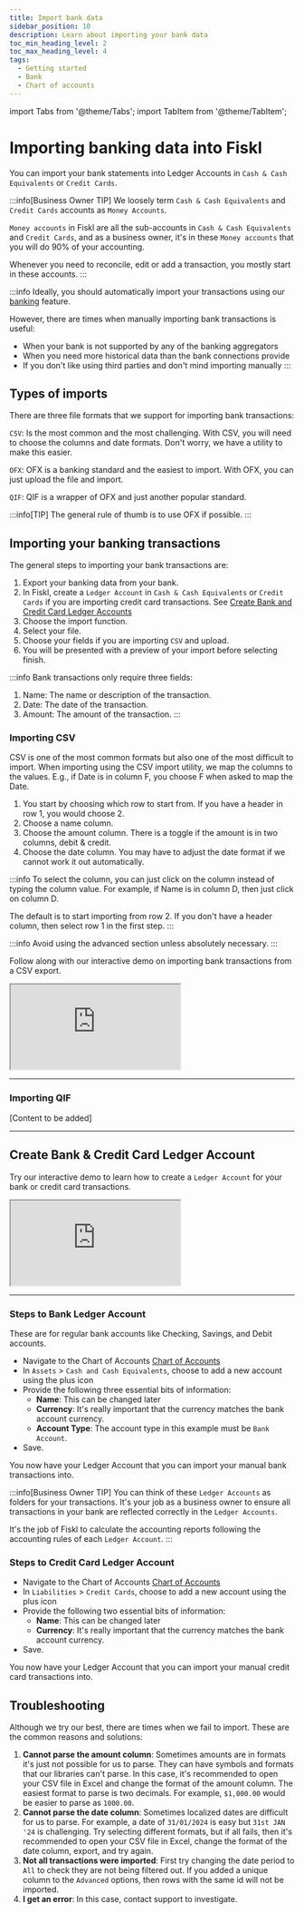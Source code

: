 ```yaml
---
title: Import bank data
sidebar_position: 10
description: Learn about importing your bank data
toc_min_heading_level: 2
toc_max_heading_level: 4
tags:
  - Getting started
  - Bank
  - Chart of accounts
---
```


import Tabs from '@theme/Tabs';
import TabItem from '@theme/TabItem';

# Importing banking data into Fiskl

You can import your bank statements into Ledger Accounts in `Cash & Cash Equivalents` or `Credit Cards`.

:::info[Business Owner TIP]
We loosely term `Cash & Cash Equivalents` and `Credit Cards` accounts as `Money Accounts`.

`Money accounts` in Fiskl are all the sub-accounts in `Cash & Cash Equivalents` and `Credit Cards`, and as a business owner, it's in these `Money accounts` that you will do 90% of your accounting.

Whenever you need to reconcile, edit or add a transaction, you mostly start in these accounts.
:::

:::info
Ideally, you should automatically import your transactions using our [banking](./connect-bank) feature.

However, there are times when manually importing bank transactions is useful:
- When your bank is not supported by any of the banking aggregators
- When you need more historical data than the bank connections provide
- If you don't like using third parties and don't mind importing manually
:::

## Types of imports

There are three file formats that we support for importing bank transactions:

`CSV`: Is the most common and the most challenging. With CSV, you will need to choose the columns and date formats. Don't worry, we have a utility to make this easier.

`OFX`: OFX is a banking standard and the easiest to import. With OFX, you can just upload the file and import.

`QIF`: QIF is a wrapper of OFX and just another popular standard.

:::info[TIP]
The general rule of thumb is to use OFX if possible.
:::

## Importing your banking transactions

The general steps to importing your bank transactions are:

1. Export your banking data from your bank.
2. In Fiskl, create a `Ledger Account` in `Cash & Cash Equivalents` or `Credit Cards` if you are importing credit card transactions. See [Create Bank and Credit Card Ledger Accounts](#create-bank--credit-card-ledger-account)
3. Choose the import function.
4. Select your file.
5. Choose your fields if you are importing `CSV` and upload.
6. You will be presented with a preview of your import before selecting finish.

:::info
Bank transactions only require three fields:
1. Name: The name or description of the transaction.
2. Date: The date of the transaction.
3. Amount: The amount of the transaction.
:::

### Importing CSV

CSV is one of the most common formats but also one of the most difficult to import. When importing using the CSV import utility, we map the columns to the values. E.g., if Date is in column F, you choose F when asked to map the Date.

1. You start by choosing which row to start from. If you have a header in row 1, you would choose 2.
2. Choose a name column.
3. Choose the amount column. There is a toggle if the amount is in two columns, debit & credit.
4. Choose the date column. You may have to adjust the date format if we cannot work it out automatically.  

:::info
To select the column, you can just click on the column instead of typing the column value. For example, if Name is in column D, then just click on column D.

The default is to start importing from row 2. If you don't have a header column, then select row 1 in the first step.
:::

:::info
Avoid using the advanced section unless absolutely necessary.
:::

Follow along with our interactive demo on importing bank transactions from a CSV export.

<div style={{ position: 'relative', paddingBottom: '56.25%', height: 0, width: '100%' }}>
  <iframe
    style={{ position: 'absolute', top: 0, left: 0, width: '100%', height: '100%', border: 0 }}
    src="https://demo.fiskl.com/e/clzbiqgz100bbjp0cscukwq0l/tour"
    allowFullScreen
    webkitallowfullscreen="true"
    mozallowfullscreen="true"
    allowtransparency="true"
  ></iframe>
</div>

---

### Importing QIF

[Content to be added]

---

## Create Bank & Credit Card Ledger Account

Try our interactive demo to learn how to create a `Ledger Account` for your bank or credit card transactions.

<div style={{ position: 'relative', paddingBottom: '56.25%', height: 0, width: '100%' }}>
  <iframe
    style={{ position: 'absolute', top: 0, left: 0, width: '100%', height: '100%', border: 0 }}
    src="https://demo.fiskl.com/e/clzbevkqd005ml70ca9vev2dz/tour"
    allowFullScreen
    webkitallowfullscreen="true"
    mozallowfullscreen="true"
    allowtransparency="true"
  ></iframe>
</div>

---

### Steps to Bank Ledger Account

These are for regular bank accounts like Checking, Savings, and Debit accounts.

- Navigate to the Chart of Accounts [Chart of Accounts](https://my.fiskl.com/accounting/chart)
- In `Assets` > `Cash and Cash Equivalents`, choose to add a new account using the plus icon
- Provide the following three essential bits of information:
    - **Name**: This can be changed later
    - **Currency**: It's really important that the currency matches the bank account currency.
    - **Account Type**: The account type in this example must be `Bank Account`.
- Save.

You now have your Ledger Account that you can import your manual bank transactions into.

:::info[Business Owner TIP]
You can think of these `Ledger Accounts` as folders for your transactions. It's your job as a business owner to ensure all transactions in your bank are reflected correctly in the `Ledger Accounts`.

It's the job of Fiskl to calculate the accounting reports following the accounting rules of each `Ledger Account`.
:::

### Steps to Credit Card Ledger Account

- Navigate to the Chart of Accounts [Chart of Accounts](https://my.fiskl.com/accounting/chart)
- In `Liabilities` > `Credit Cards`, choose to add a new account using the plus icon
- Provide the following two essential bits of information:
    - **Name**: This can be changed later
    - **Currency**: It's really important that the currency matches the bank account currency.
- Save.

You now have your Ledger Account that you can import your manual credit card transactions into.

## Troubleshooting

Although we try our best, there are times when we fail to import. These are the common reasons and solutions:

1. **Cannot parse the amount column**: Sometimes amounts are in formats it's just not possible for us to parse. They can have symbols and formats that our libraries can't parse. In this case, it's recommended to open your CSV file in Excel and change the format of the amount column. The easiest format to parse is two decimals. For example, `$1,000.00` would be easier to parse as `1000.00`.
2. **Cannot parse the date column**: Sometimes localized dates are difficult for us to parse. For example, a date of `31/01/2024` is easy but `31st JAN '24` is challenging. Try selecting different formats, but if all fails, then it's recommended to open your CSV file in Excel, change the format of the date column, export, and try again.
3. **Not all transactions were imported**: First try changing the date period to `All` to check they are not being filtered out. If you added a unique column to the `Advanced` options, then rows with the same id will not be imported.
4. **I get an error**: In this case, contact support to investigate.
